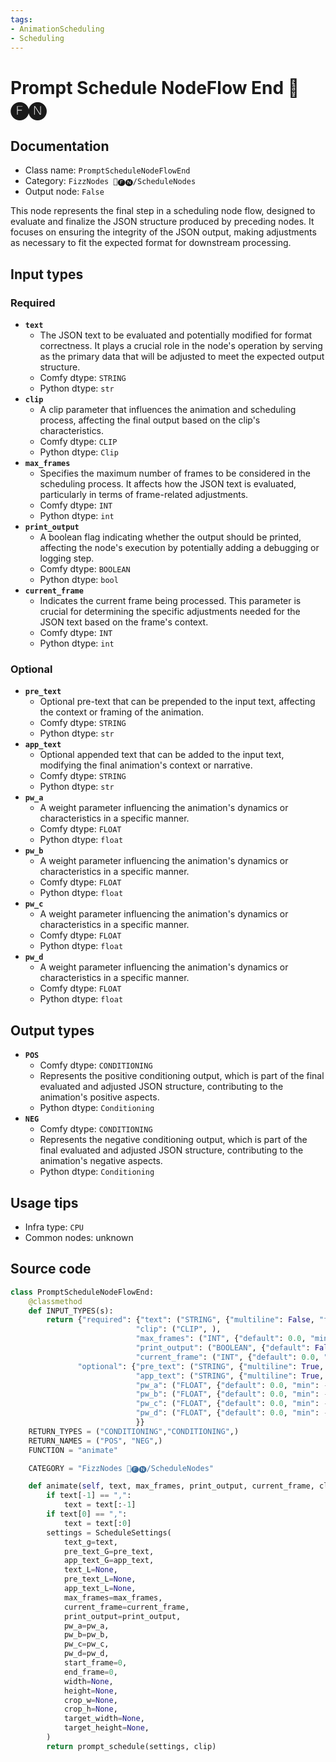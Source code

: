 ```yaml
---
tags:
- AnimationScheduling
- Scheduling
---
```


# Prompt Schedule NodeFlow End 📅🅕🅝
## Documentation
- Class name: `PromptScheduleNodeFlowEnd`
- Category: `FizzNodes 📅🅕🅝/ScheduleNodes`
- Output node: `False`

This node represents the final step in a scheduling node flow, designed to evaluate and finalize the JSON structure produced by preceding nodes. It focuses on ensuring the integrity of the JSON output, making adjustments as necessary to fit the expected format for downstream processing.
## Input types
### Required
- **`text`**
    - The JSON text to be evaluated and potentially modified for format correctness. It plays a crucial role in the node's operation by serving as the primary data that will be adjusted to meet the expected output structure.
    - Comfy dtype: `STRING`
    - Python dtype: `str`
- **`clip`**
    - A clip parameter that influences the animation and scheduling process, affecting the final output based on the clip's characteristics.
    - Comfy dtype: `CLIP`
    - Python dtype: `Clip`
- **`max_frames`**
    - Specifies the maximum number of frames to be considered in the scheduling process. It affects how the JSON text is evaluated, particularly in terms of frame-related adjustments.
    - Comfy dtype: `INT`
    - Python dtype: `int`
- **`print_output`**
    - A boolean flag indicating whether the output should be printed, affecting the node's execution by potentially adding a debugging or logging step.
    - Comfy dtype: `BOOLEAN`
    - Python dtype: `bool`
- **`current_frame`**
    - Indicates the current frame being processed. This parameter is crucial for determining the specific adjustments needed for the JSON text based on the frame's context.
    - Comfy dtype: `INT`
    - Python dtype: `int`
### Optional
- **`pre_text`**
    - Optional pre-text that can be prepended to the input text, affecting the context or framing of the animation.
    - Comfy dtype: `STRING`
    - Python dtype: `str`
- **`app_text`**
    - Optional appended text that can be added to the input text, modifying the final animation's context or narrative.
    - Comfy dtype: `STRING`
    - Python dtype: `str`
- **`pw_a`**
    - A weight parameter influencing the animation's dynamics or characteristics in a specific manner.
    - Comfy dtype: `FLOAT`
    - Python dtype: `float`
- **`pw_b`**
    - A weight parameter influencing the animation's dynamics or characteristics in a specific manner.
    - Comfy dtype: `FLOAT`
    - Python dtype: `float`
- **`pw_c`**
    - A weight parameter influencing the animation's dynamics or characteristics in a specific manner.
    - Comfy dtype: `FLOAT`
    - Python dtype: `float`
- **`pw_d`**
    - A weight parameter influencing the animation's dynamics or characteristics in a specific manner.
    - Comfy dtype: `FLOAT`
    - Python dtype: `float`
## Output types
- **`POS`**
    - Comfy dtype: `CONDITIONING`
    - Represents the positive conditioning output, which is part of the final evaluated and adjusted JSON structure, contributing to the animation's positive aspects.
    - Python dtype: `Conditioning`
- **`NEG`**
    - Comfy dtype: `CONDITIONING`
    - Represents the negative conditioning output, which is part of the final evaluated and adjusted JSON structure, contributing to the animation's negative aspects.
    - Python dtype: `Conditioning`
## Usage tips
- Infra type: `CPU`
- Common nodes: unknown


## Source code
```python
class PromptScheduleNodeFlowEnd:
    @classmethod
    def INPUT_TYPES(s):
        return {"required": {"text": ("STRING", {"multiline": False, "forceInput": True}), 
                            "clip": ("CLIP", ),
                            "max_frames": ("INT", {"default": 0.0, "min": 0.0, "max": 999999.0, "step": 1.0,}),
                            "print_output": ("BOOLEAN", {"default": False}),
                            "current_frame": ("INT", {"default": 0.0, "min": 0.0, "max": 999999.0, "step": 1.0, "forceInput": True}),},
               "optional": {"pre_text": ("STRING", {"multiline": True, "forceInput": True}),
                            "app_text": ("STRING", {"multiline": True, "forceInput": True}),
                            "pw_a": ("FLOAT", {"default": 0.0, "min": -9999.0, "max": 9999.0, "step": 0.1, "forceInput": True}),
                            "pw_b": ("FLOAT", {"default": 0.0, "min": -9999.0, "max": 9999.0, "step": 0.1, "forceInput": True}),
                            "pw_c": ("FLOAT", {"default": 0.0, "min": -9999.0, "max": 9999.0, "step": 0.1, "forceInput": True}),
                            "pw_d": ("FLOAT", {"default": 0.0, "min": -9999.0, "max": 9999.0, "step": 0.1, "forceInput": True}),
                            }}
    RETURN_TYPES = ("CONDITIONING","CONDITIONING",)
    RETURN_NAMES = ("POS", "NEG",)
    FUNCTION = "animate"

    CATEGORY = "FizzNodes 📅🅕🅝/ScheduleNodes"

    def animate(self, text, max_frames, print_output, current_frame, clip, pw_a = 0, pw_b = 0, pw_c = 0, pw_d = 0, pre_text = '', app_text = ''):
        if text[-1] == ",":
            text = text[:-1]
        if text[0] == ",":
            text = text[:0]
        settings = ScheduleSettings(
            text_g=text,
            pre_text_G=pre_text,
            app_text_G=app_text,
            text_L=None,
            pre_text_L=None,
            app_text_L=None,
            max_frames=max_frames,
            current_frame=current_frame,
            print_output=print_output,
            pw_a=pw_a,
            pw_b=pw_b,
            pw_c=pw_c,
            pw_d=pw_d,
            start_frame=0,
            end_frame=0,
            width=None,
            height=None,
            crop_w=None,
            crop_h=None,
            target_width=None,
            target_height=None,
        )
        return prompt_schedule(settings, clip)

```
